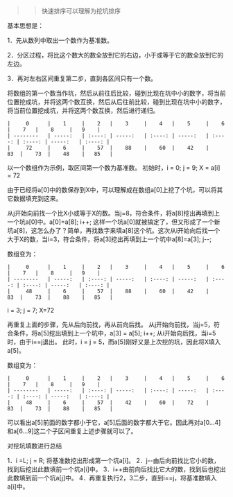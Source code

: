 > >快速排序可以理解为挖坑排序

基本思想是：

1．先从数列中取出一个数作为基准数。

2．分区过程，将比这个数大的数全放到它的右边，小于或等于它的数全放到它的左边。

3．再对左右区间重复第二步，直到各区间只有一个数。



将数组的第一个数当作坑，然后从前往后比较，碰到比现在坑中小的数字，将当前位置挖成坑，并将这两个数互换，然后从后往前比较，碰到比现在坑中小的数字，将当前位置挖成坑，并将这两个数互换，然后进行递归。


    |     0      |    1     |    2   |    3     |    4   |    5     |    6   |    7   |    8     |   9    |
    | --------   | -----:   | :----: | -----:   | :----: | -----:   | :----: | :----: | -----:   | :----: |
    |     72     |    6     |    57  |    88    |    60  |    42    |    83  |    73  |    48    |   85   |

以一个数组作为示例，取区间第一个数为基准数。
初始时，i = 0;  j = 9;   X = a[i] = 72

由于已经将a[0]中的数保存到X中，可以理解成在数组a[0]上挖了个坑，可以将其它数据填充到这来。

从j开始向前找一个比X小或等于X的数。当j=8，符合条件，将a[8]挖出再填到上一个坑a[0]中。a[0]=a[8]; i++;  这样一个坑a[0]就被搞定了，但又形成了一个新坑a[8]，这怎么办了？简单，再找数字来填a[8]这个坑。这次从i开始向后找一个大于X的数，当i=3，符合条件，将a[3]挖出再填到上一个坑中a[8]=a[3]; j--;

数组变为：

    |     0      |    1     |    2   |    3     |    4   |    5     |    6   |    7   |    8     |   9    |
    | --------   | -----:   | :----: | -----:   | :----: | -----:   | :----: | :----: | -----:   | :----: |
    |     48     |    6     |    57  |    88    |    60  |    42    |    83  |    73  |    88    |   85   |


i = 3;   j = 7;   X=72

再重复上面的步骤，先从后向前找，再从前向后找。
从j开始向前找，当j=5，符合条件，将a[5]挖出填到上一个坑中，a[3] = a[5]; i++;
从i开始向后找，当i=5时，由于i==j退出。
此时，i = j = 5，而a[5]刚好又是上次挖的坑，因此将X填入a[5]。

数组变为：

    |     0      |    1     |    2   |    3     |    4   |    5     |    6   |    7   |    8     |   9    |
    | --------   | -----:   | :----: | -----:   | :----: | -----:   | :----: | :----: | -----:   | :----: |
    |     48     |    6     |    57  |    42    |    60  |    72    |    83  |    73  |    88    |   85   |

可以看出a[5]前面的数字都小于它，a[5]后面的数字都大于它。因此再对a[0…4]和a[6…9]这二个子区间重复上述步骤就可以了。


对挖坑填数进行总结

 1．i =L; j = R; 将基准数挖出形成第一个坑a[i]。
 2．j--由后向前找比它小的数，找到后挖出此数填前一个坑a[i]中。
 3．i++由前向后找比它大的数，找到后也挖出此数填到前一个坑a[j]中。
 4．再重复执行2，3二步，直到i==j，将基准数填入a[i]中。